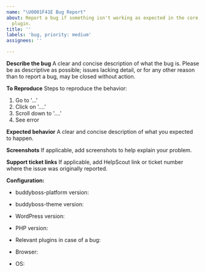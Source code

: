 ```yaml
---
name: "\U0001F41E Bug Report"
about: Report a bug if something isn't working as expected in the core BuddyBoss Platform
  plugin.
title: ''
labels: 'bug, priority: medium'
assignees: ''

---
```


**Describe the bug**
A clear and concise description of what the bug is. Please be as descriptive as possible; issues lacking detail, or for any other reason than to report a bug, may be closed without action.

**To Reproduce**
Steps to reproduce the behavior:
1. Go to '...'
2. Click on '....'
3. Scroll down to '....'
4. See error

**Expected behavior**
A clear and concise description of what you expected to happen.

**Screenshots**
If applicable, add screenshots to help explain your problem.

**Support ticket links**
If applicable, add HelpScout link or ticket number where the issue was originally reported.

**Configuration:**
- buddyboss-platform version: 
- buddyboss-theme version: 
- WordPress version: 
- PHP version: 
- <!-- If relevant -->Relevant plugins in case of a bug: 

- Browser: 
- OS: 

